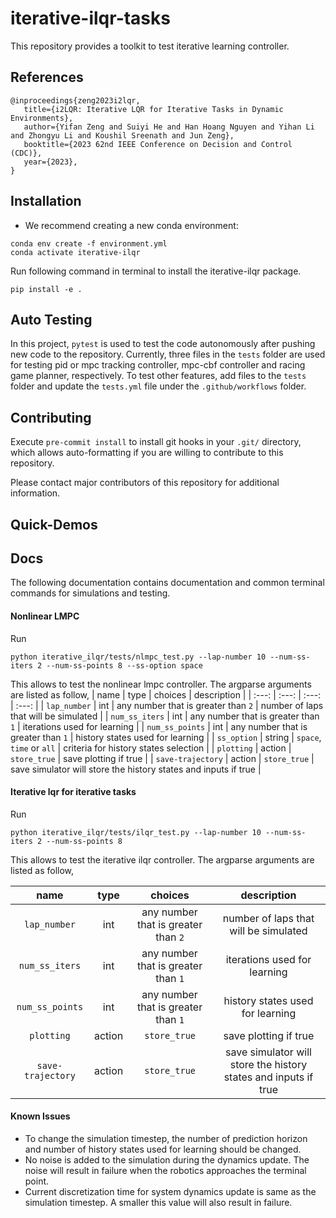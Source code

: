 iterative-ilqr-tasks
==========

This repository provides a toolkit to test iterative learning controller.

## References
```
@inproceedings{zeng2023i2lqr,
   title={i2LQR: Iterative LQR for Iterative Tasks in Dynamic Environments}, 
   author={Yifan Zeng and Suiyi He and Han Hoang Nguyen and Yihan Li and Zhongyu Li and Koushil Sreenath and Jun Zeng},
   booktitle={2023 62nd IEEE Conference on Decision and Control (CDC)}, 
   year={2023},
}
```

## Installation
* We recommend creating a new conda environment:
```
conda env create -f environment.yml
conda activate iterative-ilqr
```

Run following command in terminal to install the iterative-ilqr package.
```
pip install -e .
```

## Auto Testing

In this project, `pytest` is used to test the code autonomously after pushing new code to the repository. Currently, three files in the `tests` folder are used for testing pid or mpc tracking controller, mpc-cbf controller and racing game planner, respectively. To test other features, add files to the `tests` folder and update the `tests.yml` file under the `.github/workflows` folder.

## Contributing
Execute `pre-commit install` to install git hooks in your `.git/` directory, which allows auto-formatting if you are willing to contribute to this repository.

Please contact major contributors of this repository for additional information.

## Quick-Demos

## Docs
The following documentation contains documentation and common terminal commands for simulations and testing.

#### Nonlinear LMPC
Run
```
python iterative_ilqr/tests/nlmpc_test.py --lap-number 10 --num-ss-iters 2 --num-ss-points 8 --ss-option space
```
This allows to test the nonlinear lmpc controller. The argparse arguments are listed as follow,
| name | type | choices | description |
| :---: | :---: | :---: | :---: |
| `lap_number` | int | any number that is greater than `2` | number of laps that will be simulated |
| `num_ss_iters` | int | any number that is greater than `1` | iterations used for learning |
| `num_ss_points` | int | any number that is greater than `1` | history states used for learning |
| `ss_option` | string | `space`, `time` or `all` | criteria for history states selection |
|   `plotting`   | action |               `store_true`                |                    save plotting if true                     |
|   `save-trajectory`   | action |               `store_true`                |                    save simulator will store the history states and inputs if true                     |


#### Iterative lqr for iterative tasks
Run
```
python iterative_ilqr/tests/ilqr_test.py --lap-number 10 --num-ss-iters 2 --num-ss-points 8
```

This allows to test the iterative ilqr controller. The argparse arguments are listed as follow,

| name | type | choices | description |
| :---: | :---: | :---: | :---: |
| `lap_number` | int | any number that is greater than `2` | number of laps that will be simulated |
| `num_ss_iters` | int | any number that is greater than `1` | iterations used for learning |
| `num_ss_points` | int | any number that is greater than `1` | history states used for learning |
|   `plotting`   | action |               `store_true`                |                    save plotting if true                     |
|   `save-trajectory`   | action |               `store_true`                |                    save simulator will store the history states and inputs if true                     |

#### Known Issues
- To change the simulation timestep, the number of prediction horizon and number of history states used for learning should be changed.
- No noise is added to the simulation during the dynamics update. The noise will result in failure when the robotics approaches the terminal point.
- Current discretization time for system dynamics update is same as the simulation timestep. A smaller this value will also result in failure.




